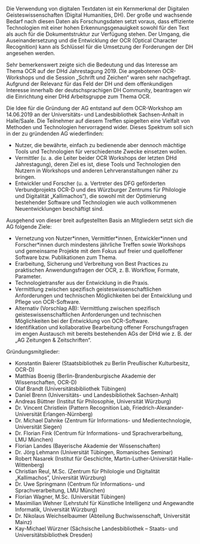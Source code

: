 Die Verwendung von digitalen Textdaten ist ein Kernmerkmal der Digitalen Geisteswissenschaften (Digital Humanities, DH). Der große und wachsende Bedarf nach diesen Daten als Forschungsdaten setzt voraus, dass effiziente Technologien mit einer hohen Erkennungsgenauigkeit sowohl für den Text als auch für die Dokumentstruktur zur Verfügung stehen. Der Umgang, die Auseinandersetzung und die Entwicklung der OCR (Optical Character Recognition) kann als Schlüssel für die Umsetzung der Forderungen der DH angesehen werden.  

Sehr bemerkenswert zeigte sich die Bedeutung und das Interesse am Thema OCR auf der DHd Jahrestagung 2019. Die angebotenen OCR-Workshops und die Session „Schrift und Zeichen“ waren sehr nachgefragt. Aufgrund der Relevanz für das Feld der DH und dem offenkundigen Interesse innerhalb der deutschsprachigen DH Community, beantragen wir die Einrichtung einer DHd Arbeitsgruppe zum Thema OCR.

Die Idee für die Gründung der AG entstand auf dem OCR-Workshop am 14.06.2019 an der Universitäts- und Landesbibliothek Sachsen-Anhalt in Halle/Saale. Die Teilnehmer auf diesem Treffen spiegelten eine Vielfalt von Methoden und Technologien hervorragend wider. Dieses Spektrum soll sich in der zu gründenden AG wiederfinden:

* Nutzer, die bewährte, einfach zu bedienende aber dennoch mächtige Tools und Technologien für verschiedenste Zwecke einsetzen wollen.
* Vermittler (u. a. die Leiter beider OCR Workshops der letzten DHd Jahrestagung), deren Ziel es ist, diese Tools und Technologien den Nutzern in Workshops und anderen Lehrveranstaltungen näher zu bringen.
* Entwickler und Forscher (u. a. Vertreter des DFG geförderten Verbundprojekts OCR-D und des Würzburger Zentrums für Philologie und Digitalität „Kallimachos“), die sowohl mit der Optimierung bestehender Software und Technologien wie auch vollkommenen Neuentwicklungen beschäftigt sind.

Ausgehend von dieser breit aufgestellten Basis an Mitgliedern setzt sich die AG folgende Ziele:

* Vernetzung von Nutzer\*innen, Vermittler\*innen, Entwickler\*innen und Forscher\*innen durch mindestens jährliche Treffen sowie Workshops und gemeinsame Projekte mit dem Fokus auf freier und quelloffener Software bzw. Publikationen zum Thema.
* Erarbeitung, Sicherung und Verbreitung von Best Practices zu praktischen Anwendungsfragen der OCR, z. B. Workflow, Formate, Parameter.
* Technologietransfer aus der Entwicklung in die Praxis.
* Vermittlung zwischen spezifisch geisteswissenschaftlichen Anforderungen und technischen Möglichkeiten bei der Entwicklung und Pflege von OCR-Software.
* Alternativ (Vorschlag AB): Vermittlung zwischen spezifisch geisteswissenschaftlichen Anforderungen und technischen Möglichkeiten bei der Entwicklung von OCR-Software.
* Identifikation und kollaborative Bearbeitung offener Forschungsfragen im engen Austausch mit bereits bestehenden AGs der DHd wie z. B. der „AG Zeitungen & Zeitschriften“.


Gründungsmitglieder: 

* Konstantin Baierer (Staatsbibliothek zu Berlin Preußischer Kulturbesitz, OCR-D)
* Matthias Boenig (Berlin-Brandenburgische Akademie der Wissenschaften, OCR-D)
* Olaf Brandt (Universitätsbibliothek Tübingen)
* Daniel Brenn (Universitäts- und Landesbibliothek Sachsen-Anhalt)
* Andreas Büttner (Institut für Philosophie, Universität Würzburg)
* Dr. Vincent Christlein (Pattern Recognition Lab, Friedrich-Alexander-Universität Erlangen-Nürnberg)
* Dr. Michael Dahnke (Zentrum für Informations- und Medientechnologie, Universität Siegen)
* Dr. Florian Fink (Centrum für Informations- und Sprachverarbeitung, LMU München)
* Florian Landes (Bayerische Akademie der Wissenschaften)
* Dr. Jörg Lehmann (Universität Tübingen, Romanisches Seminar)
* Robert Nasarek (Institut für Geschichte, Martin-Luther-Universität Halle-Wittenberg)
* Christian Reul, M.Sc. (Zentrum für Philologie und Digitalität „Kallimachos”, Universität Würzburg)
* Dr. Uwe Springmann (Centrum für Informations- und Sprachverarbeitung, LMU München)
* Florian Wagner, M.Sc. (Universität Tübingen) 
* Maximilian Wehner (Lehrstuhl für Künstliche Intelligenz und Angewandte Informatik, Universität Würzburg)
* Dr. Nikolaus Weichselbaumer (Abteilung Buchwissenschaft, Universität Mainz)
* Kay-Michael Würzner (Sächsische Landesbibliothek – Staats- und Universitätsbibliothek Dresden)
